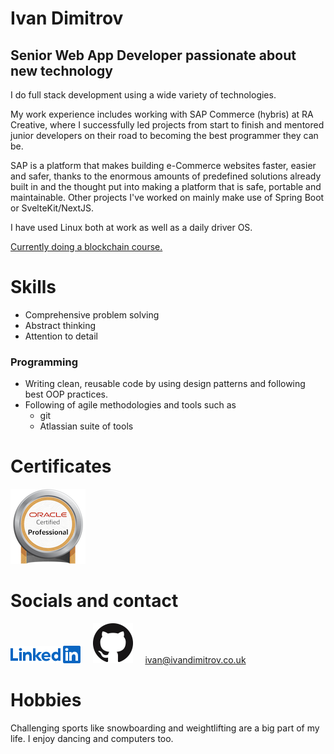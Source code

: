 # Ivan Dimitrov
## Senior Web App Developer passionate about new technology

I do full stack development using a wide variety of technologies.

My work experience includes working with SAP Commerce (hybris) at RA Creative, where I successfully led projects from start to finish and mentored junior developers on their road to becoming the best programmer they can be.

SAP is a platform that makes building e-Commerce websites faster, easier and safer, thanks to the enormous amounts of predefined solutions already built in and the thought put into making a platform that is safe, portable and maintainable.
Other projects I've worked on mainly make use of Spring Boot or SvelteKit/NextJS.

I have used Linux both at work as well as a daily driver OS.

[Currently doing a blockchain course.](https://www.udemy.com/course/build-your-blockchain-az/)


# Skills

* Comprehensive problem solving
* Abstract thinking
* Attention to detail

### Programming

* Writing clean, reusable code by using design patterns and following best OOP practices.
* Following of agile methodologies and tools such as
  * git
  * Atlassian suite of tools

# Certificates


[![oracle-certified-professional-java-se-8-programmer](/assets/logos/ocpjp.png)](https://www.credly.com/badges/281fbd5f-ca29-4235-b023-a9b93af2f6c5/public_url)

# Socials and contact

[![LinkedIn](/assets/logos/linkedin.png)](https://www.linkedin.com/in/devidimitrov)
&nbsp;&nbsp;&nbsp;
[![GitHub](/assets/logos/github.png)](https://github.com/ivandimitrov8080)
&nbsp;&nbsp;&nbsp;
[ivan@ivandimitrov.co.uk](mailto:ivan@idimitrov.dev)

# Hobbies

Challenging sports like snowboarding and weightlifting are a big part of my life. I enjoy dancing and computers too.
